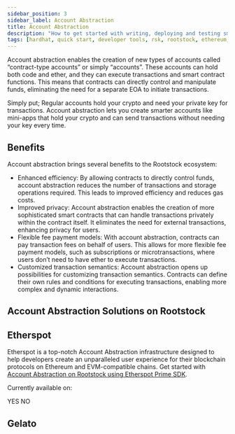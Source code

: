 ```yaml
---
sidebar_position: 3
sidebar_label: Account Abstraction
title: Account Abstraction
description: "How to get started with writing, deploying and testing smart contracts on Rootstock using Hardhat." 
tags: [hardhat, quick start, developer tools, rsk, rootstock, ethereum, dApps, smart contracts]
---
```



Account abstraction enables the creation of new types of accounts called “contract-type accounts” or simply “accounts”. These accounts can hold both code and ether, and they can execute transactions and smart contract functions. This means that contracts can directly control and manipulate funds, eliminating the need for a separate EOA to initiate transactions.

Simply put;
Regular accounts hold your crypto and need your private key for transactions. Account abstraction lets you create smarter accounts like mini-apps that hold your crypto and can send transactions without needing your key every time.

## Benefits

Account abstraction brings several benefits to the Rootstock ecosystem:

- Enhanced efficiency: By allowing contracts to directly control funds, account abstraction reduces the number of transactions and storage operations required. This leads to improved efficiency and reduces gas costs.
- Improved privacy: Account abstraction enables the creation of more sophisticated smart contracts that can handle transactions privately within the contract itself. It eliminates the need for external transactions, enhancing privacy for users.
- Flexible fee payment models: With account abstraction, contracts can pay transaction fees on behalf of users. This allows for more flexible fee payment models, such as subscriptions or microtransactions, where users don’t need to have ether to execute transactions.
- Customized transaction semantics: Account abstraction opens up possibilities for customizing transaction semantics. Contracts can define their own rules and conditions for executing transactions, enabling more complex and dynamic interactions.

## Account Abstraction Solutions on Rootstock

## Etherspot

Etherspot is a top-notch Account Abstraction infrastructure designed to help developers create an unparalleled user experience for their blockchain protocols on Ethereum and EVM-compatible chains. Get started with [Account Abstraction on Rootstock using Etherspot Prime SDK](https://etherspot.fyi/prime-sdk/intro).

Currently available on:

<Tabs>
  <TabItem value="mainnet" label="Mainnet" default>
    YES
  </TabItem>
  <TabItem value="testnet" label="Testnet">
   NO
  </TabItem>
</Tabs>

## Gelato



